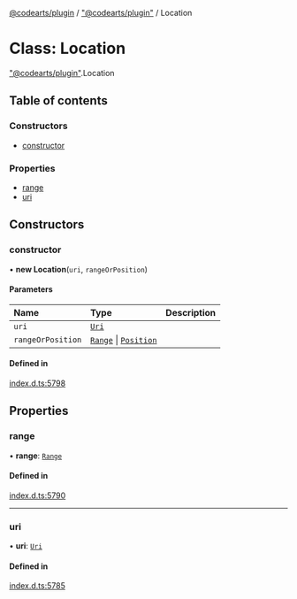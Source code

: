[@codearts/plugin](../README.md) / ["@codearts/plugin"](../modules/_codearts_plugin_.md) / Location

# Class: Location

["@codearts/plugin"](../modules/_codearts_plugin_.md).Location

## Table of contents

### Constructors

- [constructor](codearts_plugin_.Location.md#constructor)

### Properties

- [range](codearts_plugin_.Location.md#range)
- [uri](codearts_plugin_.Location.md#uri)

## Constructors

### constructor

• **new Location**(`uri`, `rangeOrPosition`)

#### Parameters

| Name | Type | Description |
| :------ | :------ | :------ |
| `uri` | [`Uri`](codearts_plugin_.Uri.md) |  |
| `rangeOrPosition` | [`Range`](codearts_plugin_.Range.md) \| [`Position`](codearts_plugin_.Position.md) |  |

#### Defined in

[index.d.ts:5798](https://github.com/huaweicloud/cloudide-plugin-api/blob/203b986/index.d.ts#L5798)

## Properties

### range

• **range**: [`Range`](codearts_plugin_.Range.md)

#### Defined in

[index.d.ts:5790](https://github.com/huaweicloud/cloudide-plugin-api/blob/203b986/index.d.ts#L5790)

___

### uri

• **uri**: [`Uri`](codearts_plugin_.Uri.md)

#### Defined in

[index.d.ts:5785](https://github.com/huaweicloud/cloudide-plugin-api/blob/203b986/index.d.ts#L5785)

